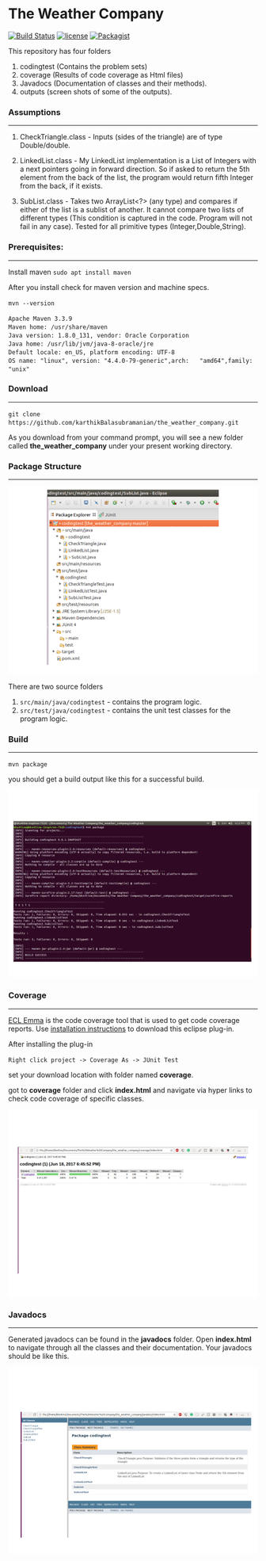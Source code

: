 # The Weather Company

[![Build Status](https://travis-ci.org/karthikBalasubramanian/the_weather_company.svg?branch=master)](https://travis-ci.org/karthikBalasubramanian/the_weather_company) [![license](https://img.shields.io/github/license/mashape/apistatus.svg)]() [![Packagist](https://img.shields.io/packagist/v/symfony/symfony.svg)]()

This repository has four folders



  1. codingtest (Contains the problem sets)
  2. coverage (Results of code coverage as Html files)
  3. Javadocs (Documentation of classes and their methods).
  4. outputs (screen shots of some of the outputs).

### Assumptions
--------------------

1. CheckTriangle.class - Inputs (sides of the triangle) are of type Double/double.

2. LinkedList.class - My LinkedList implementation is a List of Integers with a next pointers going in forward direction. So if asked to return the 5th element from the back of the list, the program would return fifth Integer from the back, if it exists.

3. SubList.class -  Takes two ArrayList<?> (any type) and compares if either of the list is a sublist of another. It cannot compare two lists of different types (This condition is captured in the code. Program will not fail in any case). Tested for all primitive types (Integer,Double,String).

### Prerequisites:
------------------
  Install maven
  `sudo apt install maven`

   After you install check for maven version and machine specs.

  `mvn --version`



 `Apache Maven 3.3.9`  
 `Maven home: /usr/share/maven`    
 `Java version: 1.8.0_131, vendor: Oracle Corporation`     
 `Java home: /usr/lib/jvm/java-8-oracle/jre`    
 `Default locale: en_US, platform encoding: UTF-8`   
 `OS name: "linux", version: "4.4.0-79-generic",arch:   "amd64",family: "unix"`


### Download
-------------

  `git clone https://github.com/karthikBalasubramanian/the_weather_company.git`

  As you download from your command prompt, you will see a new folder called **the_weather_company** under your present working directory.

### Package Structure
-------------------------

![package](./outputs/package.png "Package")

There are two source folders
1. `src/main/java/codingtest` - contains the program logic.
2. `src/test/java/codingtest` - contains the unit test classes for the program logic.



### Build
-------------------

  `mvn package`

  you should get a build output like this for a successful build.

  ![build1](./outputs/mvn_build1.png "build_part_1")

### Coverage
------------------

[ECL Emma](http://www.eclemma.org/jacoco/) is the code coverage tool that is used to get code coverage reports. Use [installation  instructions](http://www.eclemma.org/installation.html#marketplace) to download this eclipse plug-in.

After installing the plug-in

`Right click project -> Coverage As -> JUnit Test`

set your download location with folder named **coverage**.


got to **coverage** folder and click **index.html** and navigate  via hyper links to check code coverage of specific classes.

!["code coverage"](./outputs/code_coverage.png "cover coverage")

### Javadocs
--------------

 Generated javadocs can be found in the **javadocs** folder. Open **index.html** to navigate through all the classes and their documentation. Your javadocs should be like this.

 !["javadocs"](./outputs/JavaDocs.png "javadocs")
